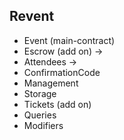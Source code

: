 ## Revent

- Event (main-contract)
- Escrow (add on) ->
- Attendees ->
- ConfirmationCode
- Management
- Storage
- Tickets (add on)
- Queries
- Modifiers
